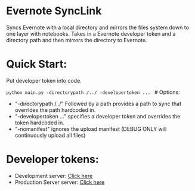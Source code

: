 # Evernote SyncLink
<p>Syncs Evernote with a local directory and mirrors the files system down to one layer with notebooks.
Takes in a Evernote developer token and a directory path and then mirrors the directory to Evernote. </p>

# Quick Start:

<p>Put developer token into code.</p>
<code>python main.py -directorypath /../ -developertoken ... </code>
# Options:
<ul>
<li>"-directorypath /../" Followed by a path provides a path to sync that overrides the path hardcoded in.</li>
<li>"-developertoken ..." specifies a developer token and overrides the token hardcoded in.</li>
<li>"-nomanifest" ignores the upload manifest (DEBUG ONLY will continuously upload all files)</li>
</ul>

# Developer tokens:
<p><ul>
<li>Development server: <a href=https://sandbox.evernote.com/api/DeveloperToken.action>Click here</a></li>
<li>Production Server server: <a href=https://www.evernote.com/api/DeveloperToken.action>Click here</a></li>
</ul>




 
